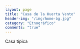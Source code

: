 ```yaml
---
layout: page
title: "Casa de la Huerta Vento"
header-img: "/img/home-bg.jpg"
category: "Etnográfico"
comments: "true"
---
```



Casa típica





